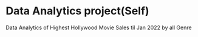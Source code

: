 # Data Analytics project(Self)
Data Analytics of Highest Hollywood Movie Sales til Jan 2022 by all Genre

